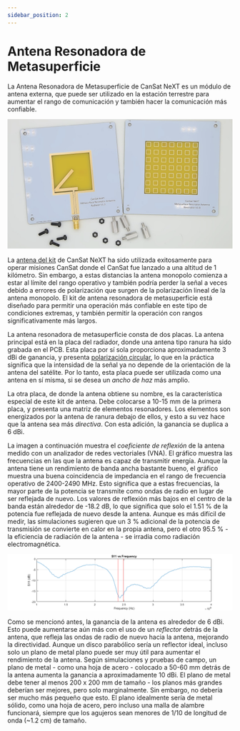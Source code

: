 ```yaml
---
sidebar_position: 2
---
```


# Antena Resonadora de Metasuperficie

La Antena Resonadora de Metasuperficie de CanSat NeXT es un módulo de antena externa, que puede ser utilizado en la estación terrestre para aumentar el rango de comunicación y también hacer la comunicación más confiable.

![Antena Resonadora de Metasuperficie de CanSat NeXT](./img/resonator_antenna.png)

La [antena del kit](./../CanSat-hardware/communication#building-a-quarter-wave-monopole-antenna) de CanSat NeXT ha sido utilizada exitosamente para operar misiones CanSat donde el CanSat fue lanzado a una altitud de 1 kilómetro. Sin embargo, a estas distancias la antena monopolo comienza a estar al límite del rango operativo y también podría perder la señal a veces debido a errores de polarización que surgen de la polarización lineal de la antena monopolo. El kit de antena resonadora de metasuperficie está diseñado para permitir una operación más confiable en este tipo de condiciones extremas, y también permitir la operación con rangos significativamente más largos.

La antena resonadora de metasuperficie consta de dos placas. La antena principal está en la placa del radiador, donde una antena tipo ranura ha sido grabada en el PCB. Esta placa por sí sola proporciona aproximadamente 3 dBi de ganancia, y presenta [polarización circular](https://en.wikipedia.org/wiki/Circular_polarization), lo que en la práctica significa que la intensidad de la señal ya no depende de la orientación de la antena del satélite. Por lo tanto, esta placa puede ser utilizada como una antena en sí misma, si se desea un *ancho de haz* más amplio.

La otra placa, de donde la antena obtiene su nombre, es la característica especial de este kit de antena. Debe colocarse a 10-15 mm de la primera placa, y presenta una matriz de elementos resonadores. Los elementos son energizados por la antena de ranura debajo de ellos, y esto a su vez hace que la antena sea más *directiva*. Con esta adición, la ganancia se duplica a 6 dBi.

La imagen a continuación muestra el *coeficiente de reflexión* de la antena medido con un analizador de redes vectoriales (VNA). El gráfico muestra las frecuencias en las que la antena es capaz de transmitir energía. Aunque la antena tiene un rendimiento de banda ancha bastante bueno, el gráfico muestra una buena coincidencia de impedancia en el rango de frecuencia operativo de 2400-2490 MHz. Esto significa que a estas frecuencias, la mayor parte de la potencia se transmite como ondas de radio en lugar de ser reflejada de nuevo. Los valores de reflexión más bajos en el centro de la banda están alrededor de -18.2 dB, lo que significa que solo el 1.51 % de la potencia fue reflejada de nuevo desde la antena. Aunque es más difícil de medir, las simulaciones sugieren que un 3 % adicional de la potencia de transmisión se convierte en calor en la propia antena, pero el otro 95.5 % - la eficiencia de radiación de la antena - se irradia como radiación electromagnética.

![Antena Resonadora de Metasuperficie de CanSat NeXT](./img/antenna_s11.png)

Como se mencionó antes, la ganancia de la antena es alrededor de 6 dBi. Esto puede aumentarse aún más con el uso de un *reflector* detrás de la antena, que refleja las ondas de radio de nuevo hacia la antena, mejorando la directividad. Aunque un disco parabólico sería un reflector ideal, incluso solo un plano de metal plano puede ser muy útil para aumentar el rendimiento de la antena. Según simulaciones y pruebas de campo, un plano de metal - como una hoja de acero - colocado a 50-60 mm detrás de la antena aumenta la ganancia a aproximadamente 10 dBi. El plano de metal debe tener al menos 200 x 200 mm de tamaño - los planos más grandes deberían ser mejores, pero solo marginalmente. Sin embargo, no debería ser mucho más pequeño que esto. El plano idealmente sería de metal sólido, como una hoja de acero, pero incluso una malla de alambre funcionará, siempre que los agujeros sean menores de 1/10 de longitud de onda (~1.2 cm) de tamaño.